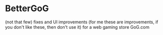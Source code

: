 # BetterGoG
(not that few) fixes and UI improvements (for me these are improvements, if you don't like these, then don't use it) for a web gaming store GoG.com
